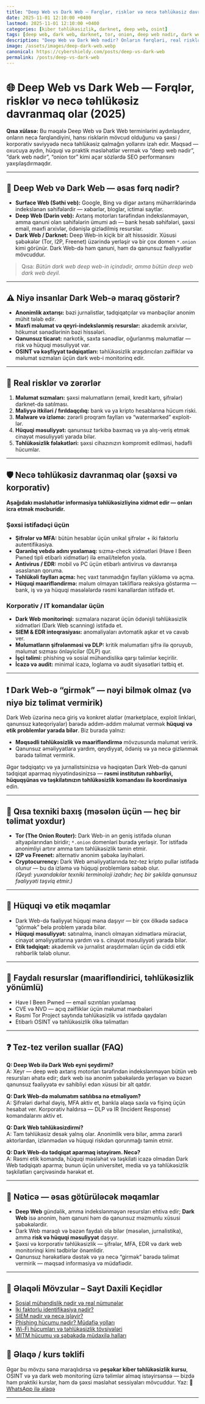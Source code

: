 ```yaml
---
title: "Deep Web vs Dark Web — Fərqlər, risklər və necə təhlükəsiz davranmaq olar (2025)"
date: 2025-11-01 12:10:00 +0400
lastmod: 2025-11-01 12:10:00 +0400
categories: [kiber təhlükəsizlik, darknet, deep web, osint]
tags: [deep web, dark web, darknet, tor, onion, deep web nədir, dark web nədir, kiber təhlükəsizlik, hacker kurs, necə qorunmaq]
description: "Deep Web və Dark Web nədir? Onların fərqləri, real risklər, necə təhlükəsiz qalmaq, hüquqi məqamlar və 2025-də bu mövzuya yanaşma — sadə və aydın izah."
image: /assets/images/deep-dark-web.webp
canonical: https://cybershieldy.com/posts/deep-vs-dark-web
permalink: /posts/deep-vs-dark-web
---
```

# 🌐 Deep Web vs Dark Web — Fərqlər, risklər və necə təhlükəsiz davranmaq olar (2025)

**Qısa xülasə:** Bu məqalə Deep Web və Dark Web terminlərini aydınlaşdırır, onların necə fərqləndiyini, hansı risklərin mövcud olduğunu və şəxsi / korporativ səviyyədə necə təhlükəsiz qalmağın yollarını izah edir. Məqsəd — oxucuya aydın, hüquqi və praktik məsləhətlər vermək və “deep web nədir”, “dark web nədir”, “onion tor” kimi açar sözlərdə SEO performansını yaxşılaşdırmaqdır.

---

## 🔎 Deep Web və Dark Web — əsas fərq nədir?

- **Surface Web (Səthi veb):** Google, Bing və digər axtarış mühərriklərində indekslənən səhifələrdir — xəbərlər, bloglar, ictimai saytlar.
- **Deep Web (Dərin veb):** Axtarış motorları tərəfindən indekslənməyən, amma qanuni olan səhifələrin ümumi adı — bank hesab səhifələri, şəxsi email, məxfi arxivlər, ödənişlə gizlədilmiş resurslar.
- **Dark Web / Darknet:** Deep Web-in kiçik bir alt hissəsidir. Xüsusi şəbəkələr (Tor, I2P, Freenet) üzərində yerləşir və bir çox domen `*.onion` kimi görünür. Dark Web-də həm qanuni, həm də qanunsuz fəaliyyətlər mövcuddur.

> Qısa: *Bütün dark web deep web-in içindədir, amma bütün deep web dark web deyil.*

---

## ⚠️ Niyə insanlar Dark Web-ə maraq göstərir?

- **Anonimlik axtarışı:** bəzi jurnalistlər, tədqiqatçılar və mənbəçilər anonim mühit tələb edir.  
- **Məxfi məlumat və qeyri-indekslənmiş resurslar:** akademik arxivlər, hökumət sənədlərinin bəzi hissələri.  
- **Qanunsuz ticarət:** narkotik, saxta sənədlər, oğurlanmış məlumatlar — risk və hüquqi məsuliyyət var.  
- **OSINT və kəşfiyyat tədqiqatları:** təhlükəsizlik araşdırıcıları zəifliklər və məlumat sızmaları üçün dark web-i monitorinq edir.

---

## 🔬 Real risklər və zərərlər

1. **Məlumat sızmaları:** şəxsi məlumatların (email, kredit kartı, şifrələr) darknet-də satılması.  
2. **Maliyyə itkiləri / fırıldaqçılıq:** bank və ya kripto hesablarına hücum riski.  
3. **Malware və izləmə:** zərərli proqram faylları və “watermarked” exploit-lər.  
4. **Hüquqi məsuliyyət:** qanunsuz tərkibə baxmaq və ya alış-veriş etmək cinayət məsuliyyəti yarada bilər.  
5. **Təhlükəsizlik fəlakətləri:** şəxsi cihazınızın kompromit edilməsi, hədəfli hücumlar.

---

## 🛡️ Necə təhlükəsiz davranmaq olar (şəxsi və korporativ)

**Aşağıdakı məsləhətlər informasiya təhlükəsizliyinə xidmət edir — onları icra etmək məcburidir.**

### Şəxsi istifadəçi üçün
- **Şifrələr və MFA:** bütün hesablar üçün unikal şifrələr + iki faktorlu autentifikasiya.  
- **Qaranlıq vebdə adını yoxlamaq:** sızma-check xidmətləri (Have I Been Pwned tipli etibarlı xidmətlər) ilə email/telefon yoxla.  
- **Antivirus / EDR:** mobil və PC üçün etibarlı antivirus və davranışa əsaslanan qoruma.  
- **Təhlükəli faylları açma:** heç vaxt tanımadığın faylları yükləmə və açma.  
- **Hüquqi maarifləndirmə:** məlum olmayan təkliflərə reaksiya göstərmə — bank, iş və ya hüquqi məsələlərdə rəsmi kanallardan istifadə et.

### Korporativ / IT komandalar üçün
- **Dark Web monitorinqi:** sızmalara nəzarət üçün ödənişli təhlükəsizlik xidmətləri (Dark Web scanning) istifadə et.  
- **SIEM & EDR inteqrasiyası:** anomaliyaları avtomatik aşkar et və cavab ver.  
- **Məlumatların şifrələnməsi və DLP:** kritik məlumatları şifrə ilə qoruyub, məlumat sızması önləyicilər (DLP) qur.  
- **İşçi təlimi:** phishing və sosial mühəndislikə qarşı təlimlər keçirilir.  
- **İcazə və audit:** minimal icazə, loglama və audit siyasətləri tətbiq et.

---

## ❗ Dark Web-ə “girmək” — nəyi bilmək olmaz (və niyə biz təlimat vermirik)

Dark Web üzərinə necə giriş və konkret alətlər (marketplace, exploit linkləri, qanunsuz kateqoriyalar) barədə addım-addım məlumat vermək **hüquqi və etik problemlər yarada bilər**. Biz burada yalnız:

- **Məqsədli təhlükəsizlik və maarifləndirmə** mövzusunda məlumat veririk.  
- Qanunsuz əməliyyatlara yardım, qeydiyyat, ödəniş və ya necə gizlənmək barədə təlimat vermirik.

Əgər tədqiqatçı və ya jurnalistsinizsə və həqiqətən Dark Web-də qanuni tədqiqat aparmaq niyyətindəsinizsə — **rəsmi institutun rəhbərliyi, hüquqşünas və təşkilatınızın təhlükəsizlik komandası ilə koordinasiya** edin.

---

## 🔧 Qısa texniki baxış (məsələn üçün — heç bir təlimat yoxdur)

- **Tor (The Onion Router):** Dark Web-in ən geniş istifadə olunan altyapılarından biridir; `*.onion` domenləri burada yerləşir. Tor istifadə anonimliyi artırır amma tam təhlükəsizlik təmin etmir.  
- **I2P və Freenet:** alternativ anonim şəbəkə layihələri.  
- **Cryptocurrency:** Dark Web əməliyyatlarında tez-tez kripto pullar istifadə olunur — bu da izləmə və hüquqi problemlərə səbəb olur.  
*(Qeyd: yuxarıdakılar texniki terminoloji izahdır; heç bir şəkildə qanunsuz fəaliyyəti təşviq etmir.)*

---

## 🧾 Hüquqi və etik məqamlar

- Dark Web-də fəaliyyət hüquqi məna daşıyır — bir çox ölkədə sadəcə “görmək” belə problem yarada bilər.  
- **Hüquqi məsuliyyət:** satınalma, inanclı olmayan xidmətlərə müraciət, cinayət əməliyyatlarına yardım və s. cinayət məsuliyyəti yarada bilər.  
- **Etik tədqiqat:** akademik və jurnalist araşdırmaları üçün də ciddi etik rəhbərlik tələb olunur.

---

## 🧰 Faydalı resurslar (maarifləndirici, təhlükəsizlik yönümlü)

- Have I Been Pwned — email sızıntıları yoxlamaq  
- CVE və NVD — açıq zəifliklər üçün məlumat mənbələri  
- Rəsmi Tor Project saytında təhlükəsizlik və istifadə qaydaları  
- Etibarlı OSINT və təhlükəsizlik ölkə təlimatları

---

## ❓ Tez-tez verilən suallar (FAQ)

**Q: Deep Web ilə Dark Web eyni şeydirmi?**  
A: Xeyr — deep web axtarış motorları tərəfindən indekslənməyən bütün veb resursları əhatə edir; dark web isə anonim şəbəkələrdə yerləşən və bəzən qanunsuz fəaliyyətə ev sahibliyi edən xüsusi bir alt qatdır.

**Q: Dark Web-də məlumatım satılıbsa nə etməliyəm?**  
A: Şifrələri dərhal dəyiş, MFA aktiv et, bankla əlaqə saxla və fişinq üçün hesabat ver. Korporativ haldırsa — DLP və IR (Incident Response) komandalarını aktiv et.

**Q: Dark Web təhlükəsizdirmi?**  
A: Tam təhlükəsiz desək yalnış olar. Anonimlik verə bilər, amma zərərli aktorlardan, izlənmədən və hüquqi riskdən qorunmağı təmin etmir.

**Q: Dark Web-də tədqiqat aparmaq istəyirəm. Necə?**  
A: Rəsmi etik komanda, hüquqi məsləhət və təşkilati icazə olmadan Dark Web tədqiqatı aparma; bunun üçün universitet, media və ya təhlükəsizlik təşkilatları çərçivəsində hərəkət et.

---

## 🔑 Nəticə — əsas götürüləcək məqamlar

- **Deep Web** gündəlik, amma indekslənməyən resursları ehtiva edir; **Dark Web** isə anonim, həm qanuni həm də qanunsuz məzmunlu xüsusi şəbəkələrdir.  
- Dark Web maraqlı və bəzən faydalı ola bilər (məsələn, jurnalistika), amma **risk və hüquqi məsuliyyət** daşıyır.  
- Şəxsi və korporativ təhlükəsizlik — şifrələr, MFA, EDR və dark web monitorinqi kimi tədbirlər önəmlidir.  
- Qanunsuz hərəkətlərə dəstək və ya necə “girmək” barədə təlimat vermirik — məqsəd informasiya və müdafiədir.

---


## 📎 Əlaqəli Mövzular – Sayt Daxili Keçidlər

- [Sosial mühəndislik nədir və real nümunələr](/posts/sosial-mühəndislik)  
- [İki faktorlu identifikasiya nədir?](/posts/iki-faktorlu-identifikasiya)  
- [SIEM nədir və necə işləyir?](/posts/siem-nedir)  
- [Phishing hücumu nədir? Müdafiə yolları](/posts/sosial-mühəndislik)  
- [Wi-Fi hücumları və təhlükəsizlik tövsiyələri](/posts/wifi-hucumlari)  
- [MITM hücumu və şəbəkədə müdaxilə halları](/posts/sebeke-hucumlari)  


## 📲 Əlaqə / kurs təklifi

Əgər bu mövzu sənə maraqlıdırsa və **peşəkar kiber təhlükəsizlik kursu**, OSINT və ya dark web monitoring üzrə təlimlər almaq istəyirsənsə — bizdə həm praktiki kurslar, həm də şəxsi məsləhət sessiyaları mövcuddur. Yaz: 📩 [WhatsApp ilə əlaqə](https://wa.me/994555182523?text=Salam%2C%20dark%20web%20kursu%20bar%C9%99d%C9%99%20%C4%B0nformasiya%20ist%C9%99yir%C9%99m.)

---

<!-- SEO JSON-LD -->
<script type="application/ld+json">
{
  "@context": "https://schema.org",
  "@type": "Article",
  "headline": "Deep Web vs Dark Web — Fərqlər, risklər və necə təhlükəsiz davranmaq olar (2025)",
  "description": "Deep Web və Dark Web nədir? Onların fərqləri, real risklər, necə təhlükəsiz qalmaq və 2025-də bu mövzuya yanaşma — sadə və aydın izah.",
  "image": "https://cybershieldy.com/assets/images/deep-dark-web.webp",
  "author": {
    "@type": "Person",
    "name": "CyberShieldy"
  },
  "publisher": {
    "@type": "Organization",
    "name": "CyberShieldy",
    "logo": {
      "@type": "ImageObject",
      "url": "https://cybershieldy.com/assets/images/logo.png"
    }
  },
  "datePublished": "2025-11-01T22:10:00+04:00",
  "dateModified": "2025-11-01T22:10:00+04:00",
  "mainEntityOfPage": {
    "@type": "WebPage",
    "@id": "https://cybershieldy.com/posts/deep-vs-dark-web"
  }
}
</script>
